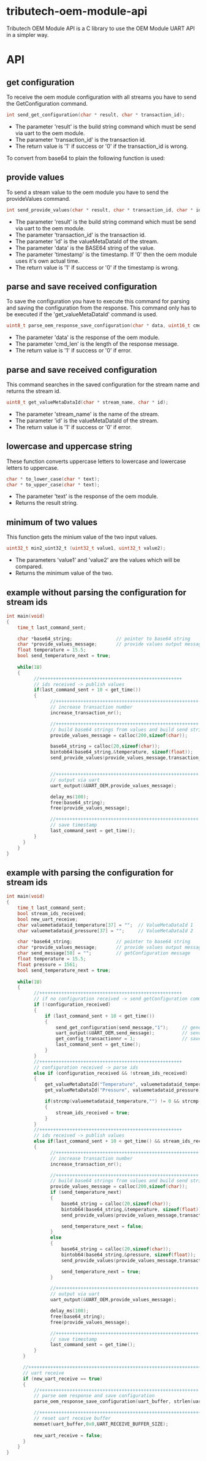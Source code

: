 # tributech-oem-module-api

Tributech OEM Module API is a C library to use the OEM Module UART API in a simpler way.

# API

## get configuration
To receive the oem module configuration with all streams you have to send the GetConfiguration command.
```C
int send_get_configuration(char * result, char * transaction_id);
```
* The parameter 'result' is the build string command which must be send via uart to the oem module.
* The parameter 'transaction_id' is the transaction id.
* The return value is '1' if success or '0' if the transaction_id is wrong.

To convert from base64 to plain the following function is used:

## provide values
To send a stream value to the oem module you have to send the provideValues command.
```C
int send_provide_values(char * result, char * transaction_id, char * id, char * data, char * timestamp);
```
* The parameter 'result' is the build string command which must be send via uart to the oem module.
* The parameter 'transaction_id' is the transaction id.
* The parameter 'id' is the valueMetaDataId of the stream.
* The parameter 'data' is the BASE64 string of the value.
* The parameter 'timestamp' is the timestamp. If '0' then the oem module uses it's own actual time.
* The return value is '1' if success or '0' if the timestamp is wrong.

## parse and save received configuration
To save the configuration you have to execute this command for parsing and saving the configuration from the response.
This command only has to be executed if the 'get_valueMetaDataId' command is used.
```C
uint8_t parse_oem_response_save_configuration(char * data, uint16_t cmd_len);
```
* The parameter 'data' is the response of the oem module.
* The parameter 'cmd_len' is the length of the response message.
* The return value is '1' if success or '0' if error.

## parse and save received configuration
This command searches in the saved configuration for the stream name and returns the stream id.
```C
uint8_t get_valueMetaDataId(char * stream_name, char * id);
```
* The parameter 'stream_name' is the name of the stream.
* The parameter 'id' is the valueMetaDataId of the stream.
* The return value is '1' if success or '0' if error.

## lowercase and uppercase string
These function converts uppercase letters to lowercase and lowercase letters to uppercase.
```C
char * to_lower_case(char * text);
char * to_upper_case(char * text);
```
* The parameter 'text' is the response of the oem module.
* Returns the result string.

## minimum of two values
This function gets the minium value of the two input values.
```C
uint32_t min2_uint32_t (uint32_t value1, uint32_t value2);
```
* The parameters 'value1' and 'value2' are the values which will be compared.
* Returns the minimum value of the two.

## example without parsing the configuration for stream ids
```C
int main(void)
{
	time_t last_command_sent;

	char *base64_string;      			// pointer to base64 string
	char *provide_values_message;		// provide values output message
	float temperature = 15.5;
	bool send_temperature_next = true;
	
	while(1U)
	{
		  //++++++++++++++++++++++++++++++++++++++++++++++++++++
		  // ids received -> publish values
		  if(last_command_sent + 10 < get_time())
		  {
				//++++++++++++++++++++++++++++++++++++++++++++++++++++
				// increase transaction number
				increase_transaction_nr();

				//++++++++++++++++++++++++++++++++++++++++++++++++++++
				// build base64 strings from values and build send string
				provide_values_message = calloc(200,sizeof(char));

				base64_string = calloc(20,sizeof(char));
				bintob64(base64_string,&temperature, sizeof(float));
				send_provide_values(provide_values_message,transaction_nr_string,"3b619323-7a61-465b-88df-24297efd5dda",base64_string,"0");


				//++++++++++++++++++++++++++++++++++++++++++++++++++++
				// output via uart
				uart_output(&UART_OEM,provide_values_message);

				delay_ms(100);
				free(base64_string);
				free(provide_values_message);

				//++++++++++++++++++++++++++++++++++++++++++++++++++++
				// save timestamp
				last_command_sent = get_time();
		  }
	  }
	}
}
```

## example with parsing the configuration for stream ids
```C
int main(void)
{
	time_t last_command_sent;
	bool stream_ids_received;
	bool new_uart_receive;
	char valuemetadataid_temperature[37] = "";	// ValueMetaDataId 1
	char valuemetadataid_pressure[37] = "";		// ValueMetaDataId 2

	char *base64_string;      			// pointer to base64 string
	char *provide_values_message;		// provide values output message
	char send_message[50] = "";			// getConfiguration message
	float temperature = 15.5;
	float pressure = 1561;
	bool send_temperature_next = true;
	
	while(1U)
	{
		  //++++++++++++++++++++++++++++++++++++++++++++++++++++
		  // if no configuration received -> send getConfiguration command
		  if (!configuration_received)
		  {
			  if (last_command_sent + 10 < get_time())
			  {
				  send_get_configuration(send_message,"1");		// generate getConfiguration command
				  uart_output(&UART_OEM,send_message);			// send to uart
				  get_config_transactionnr = 1;					// save getConfiguration transaction number
				  last_command_sent = get_time();
			  }
		  }
		  //++++++++++++++++++++++++++++++++++++++++++++++++++++
		  // configuration received -> parse ids
		  else if (configuration_received && !stream_ids_received)
		  {
			  get_valueMetaDataId("Temperature", valuemetadataid_temperature);
			  get_valueMetaDataId("Pressure", valuemetadataid_pressure);

			  if(strcmp(valuemetadataid_temperature,"") != 0 && strcmp(valuemetadataid_pressure,"") != 0)
			  {
				  stream_ids_received = true;
			  }
		  }
		  //++++++++++++++++++++++++++++++++++++++++++++++++++++
		  // ids received -> publish values
		  else if(last_command_sent + 10 < get_time() && stream_ids_received)
		  {
				//++++++++++++++++++++++++++++++++++++++++++++++++++++
				// increase transaction number
				increase_transaction_nr();

				//++++++++++++++++++++++++++++++++++++++++++++++++++++
				// build base64 strings from values and build send string
				provide_values_message = calloc(200,sizeof(char));
				if (send_temperature_next)
				{
					base64_string = calloc(20,sizeof(char));
					bintob64(base64_string,&temperature, sizeof(float));
					send_provide_values(provide_values_message,transaction_nr_string,valuemetadataid_temperature,base64_string,"0");

					send_temperature_next = false;
				}
				else
				{
					base64_string = calloc(20,sizeof(char));
					bintob64(base64_string,&pressure, sizeof(float));
					send_provide_values(provide_values_message,transaction_nr_string,valuemetadataid_pressure,base64_string,"0");

					send_temperature_next = true;
				}

				//++++++++++++++++++++++++++++++++++++++++++++++++++++
				// output via uart
				uart_output(&UART_OEM,provide_values_message);

				delay_ms(100);
				free(base64_string);
				free(provide_values_message);

				//++++++++++++++++++++++++++++++++++++++++++++++++++++
				// save timestamp
				last_command_sent = get_time();
		  }
	  }

	  //+++++++++++++++++++++++++++++++++++++++++++++++++++++++++++++++++++++++++++++
	  // uart receive
	  if (new_uart_receive == true)
	  {
		  //++++++++++++++++++++++++++++++++++++++++++++++++++++++++++
		  // parse oem response and save configuration
		  parse_oem_response_save_configuration(uart_buffer, strlen(uart_buffer));

		  //+++++++++++++++++++++++++++++++++++++++++++++++++++++++++++++
		  // reset uart receive buffer
		  memset(uart_buffer,0x0,UART_RECEIVE_BUFFER_SIZE);
		  
		  new_uart_receive = false;
	  }
	}
}
	
	
				  